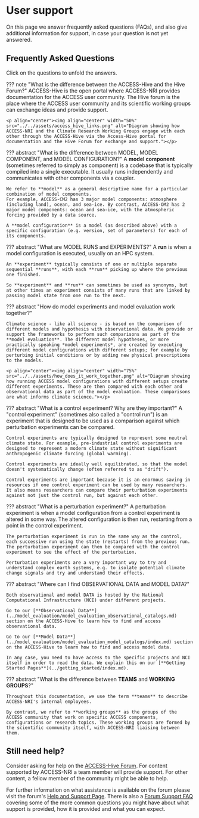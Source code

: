 #  User support 

On this page we answer frequently asked questions (FAQs), and also give additional information for support, in case your question is not yet answered.

## Frequently Asked Questions

Click on the questions to unfold the answers.

??? note "What is the difference between the ACCESS-Hive and the Hive Forum?"
    ACCESS-Hive is the open portal where ACCESS-NRI provides documentation for the ACCESS user community.
    The Hive forum is the place where the ACCESS user community and its scientific working groups can exchange ideas and provide support.

    <p align="center"><img align="center" width="50%" src="../../assets/access_hive_links.png" alt="Diagram showing how ACCESS-NRI and the Climate Research Working Groups engage with each other through the ACCESS-Hive via the Access-Hive portal for documentation and the Hive Forum for exchange and support."></p>

??? abstract "What is the difference between MODEL, MODEL COMPONENT, and MODEL CONFIGURATION?"
    A **model component** (sometimes referred to simply as component) is a codebase that is typically compiled into a single executable. It usually runs independently and communicates with other components via a coupler.

    We refer to **model** as a general descriptive name for a particular combination of model components.
    For example, ACCESS-CM2 has 3 major model components: atmosphere (including land), ocean, and sea-ice. By contrast, ACCESS-OM2 has 2 major model components: ocean and sea-ice, with the atmospheric forcing provided by a data source.

    A **model configuration** is a model (as described above) with a specific configuration (e.g. version, set of parameters) for each of its components.

??? abstract "What are MODEL RUNS and EXPERIMENTS?"
    A **run** is when a model configuration is executed, usually on an HPC system.

    An **experiment** typically consists of one or multiple separate sequential **runs**, with each **run** picking up where the previous one finished.

    So **experiment** and **run** can sometimes be used as synonyms, but at other times an experiment consists of many runs that are linked by passing model state from one run to the next.

??? abstract "How do model experiments and model evaluation work together?"

    Climate science - like all science - is based on the comparison of different models and hypothesis with observational data. We provide or support the frameworks to perform such comparisons as part of the **model evaluation**. The different model hypotheses, or more practically speaking *model experiments*, are created by executing different model configurations with different setups; for example by perturbing initial conditions or by adding new physical prescriptions to the models.

    <p align="center"><img align="center" width="75%" src="../../assets/how_does_it_work_together.png" alt="Diagram showing how running ACCESS model configurations with different setups create different experiments. These are then compared with each other and observational data as part of the model evaluation. These comparisons are what informs climate science."></p>

??? abstract "What is a control experiment? Why are they important?"
    A "control experiment" (sometimes also called a "control run") is an experiment that is designed to be used as a comparison against which perturbation experiments can be compared.

    Control experiments are typically designed to represent some neutral climate state. For example, pre-industrial control experiments are designed to represent a modern climate state without significant anthropogenic climate forcing (global warming).

    Control experiments are ideally well equilibrated, so that the model doesn't systematically change (often referred to as "drift").

    Control experiments are important because it is an enormous saving in resources if one control experiment can be used by many researchers. It also means researchers can compare their perturbation experiments against not just the control run, but against each other.

??? abstract "What is a perturbation experiment?"
    A perturbation experiment is when a model configuration from a control experiment is altered in some way. The altered configuration is then run, restarting from a point in the control experiment.

    The perturbation experiment is run in the same way as the control, each successive run using the state (restarts) from the previous run. The perturbation experiment can then be compared with the control experiment to see the effect of the perturbation.

    Perturbation experiments are a very important way to try and understand complex earth systems, e.g. to isolate potential climate change signals and try and understand their effects.

??? abstract "Where can I find OBSERVATIONAL DATA and MODEL DATA?"
    
    Both observational and model DATA is hosted by the National Computational Infrastructure (NCI) under different projects. 

    Go to our [**Observational Data**](../model_evaluation/model_evaluation_observational_catalogs.md) section on the ACCESS-Hive to learn how to find and access observational data.

    Go to our [**Model Data**](../model_evaluation/model_evaluation_model_catalogs/index.md) section on the ACCESS-Hive to learn how to find and access model data.

    In any case, you need to have access to the specific projects and NCI itself in order to read the data. We explain this on our [**Getting Started Pages**](../getting_started/index.md).

??? abstract "What is the difference between **TEAMS** and **WORKING GROUPS**?"

    Throughout this documentation, we use the term **teams** to describe ACCESS-NRI's internal employees.

    By contrast, we refer to **working groups** as the groups of the ACCESS community that work on specific ACCESS components, configurations or research topics. These working groups are formed by the scientific community itself, with ACCESS-NRI liaising between them.

## Still need help?

Consider asking for help on the <a href="https://forum.access-hive.org.au" target="_blank">ACCESS-Hive Forum</a>. For content supported by ACCESS-NRI a team member will provide support. For other content, a fellow member of the community might be able to help.

For further information on what assistance is available on the forum please visit the forum's <a href="https://forum.access-hive.org.au/t/access-help-and-support/908" target="_blank">Help and Support Page</a>. There is also a <a href="https://forum.access-hive.org.au/t/support-faq-frequently-asked-questions/1021" target="_blank">Forum Support FAQ</a> covering some of the more common questions you might have about what support is provided, how it is provided and what you can expect.